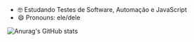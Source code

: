 ## 

- 🤓 Estudando Testes de Software, Automação e JavaScript
- 😄 Pronouns: ele/dele

![Anurag's GitHub stats](https://github-readme-stats.vercel.app/api?username=anuraghazra&show_icons=true&theme=highcontrast)
